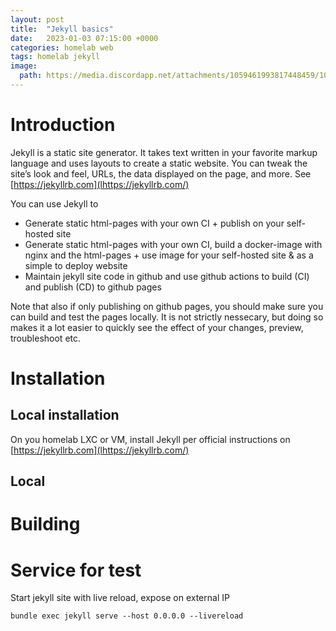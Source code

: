 ```yaml
---
layout: post
title:  "Jekyll basics"
date:   2023-01-03 07:15:00 +0000
categories: homelab web
tags: homelab jekyll
image:
  path: https://media.discordapp.net/attachments/1059461993817448459/1060601198232748042/Fredrik999_jekyll_and_hyde_black_background_b1d729ab-d22d-4b26-a33e-6c4494282b69.png
---
```

# Introduction
Jekyll is a static site generator. It takes text written in your favorite markup language and uses layouts to create a static website. You can tweak the site’s look and feel, URLs, the data displayed on the page, and more.
See [https://jekyllrb.com](lhttps://jekyllrb.com/)

You can use Jekyll to
* Generate static html-pages with your own CI + publish on your self-hosted site
* Generate static html-pages with your own CI, build a docker-image with nginx and the html-pages + use image for your self-hosted site & as a simple to deploy website
* Maintain jekyll site code in github and use github actions to build (CI) and publish (CD) to github pages

Note that also if only publishing on github pages, you should make sure you can build and test the pages locally. It is not strictly nessecary, but doing so makes it a lot easier to quickly see the effect of your changes, preview, troubleshoot etc.

# Installation
## Local installation
On you homelab LXC or VM, install Jekyll per official instructions on [https://jekyllrb.com](lhttps://jekyllrb.com/)


## Local

# Building
# Service for test
Start jekyll site with live reload, expose on external IP
```shell
bundle exec jekyll serve --host 0.0.0.0 --livereload
```
